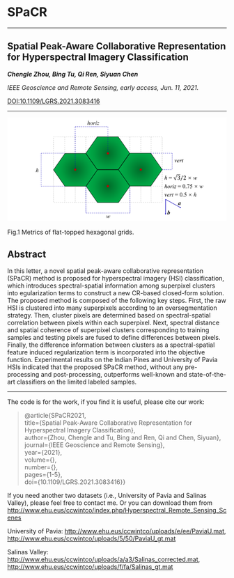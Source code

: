 # SPaCR
---
## Spatial Peak-Aware Collaborative Representation for Hyperspectral Imagery Classification

***Chengle Zhou, Bing Tu, Qi Ren, Siyuan Chen***

*IEEE Geoscience and Remote Sensing, early access, Jun. 11, 2021.*

[DOI:10.1109/LGRS.2021.3083416](https://ieeexplore.ieee.org/document/9452044)

---

![FIg.1](https://github.com/chengle-zhou/MY-IMAGE/raw/main/SPaCR/Fig.1.png)

Fig.1 Metrics of flat-topped hexagonal grids.



## Abstract

In this letter, a novel spatial peak-aware collaborative representation (SPaCR) method is proposed for hyperspectral imagery (HSI) classification, which introduces spectral-spatial information among superpixel clusters into egularization terms to construct a new CR-based closed-form solution. The proposed method is composed of the following key steps. First, the raw HSI is clustered into many superpixels according to an oversegmentation strategy. Then, cluster pixels  are determined based on spectral-spatial correlation between pixels within each superpixel. Next, spectral distance and  spatial coherence of superpixel clusters corresponding to training samples and testing pixels are fused to define  differences between pixels. Finally, the difference information between clusters as a spectral-spatial feature induced regularization term is incorporated into the objective function. Experimental results on the Indian Pines and University of Pavia HSIs indicated that the proposed SPaCR method, without any pre-processing and post-processing, outperforms well-known and state-of-the-art classifiers on the limited labeled samples.

---

The code is for the work, if you find it is useful, please cite our work:
>   @article{SPaCR2021,  
	title={Spatial Peak-Aware Collaborative Representation for Hyperspectral Imagery Classification},  
	author={Zhou, Chengle and Tu, Bing and Ren, Qi and Chen, Siyuan},  
	journal={IEEE Geoscience and Remote Sensing},  
	year={2021},  
    volume={},  
	number={},  
	pages={1-5},  
	doi={10.1109/LGRS.2021.3083416}}

If you need another two datasets (i.e., University of Pavia and Salinas Valley), please feel free to contact me. Or you can download them from http://www.ehu.eus/ccwintco/index.php/Hyperspectral_Remote_Sensing_Scenes

University of Pavia: http://www.ehu.eus/ccwintco/uploads/e/ee/PaviaU.mat, http://www.ehu.eus/ccwintco/uploads/5/50/PaviaU_gt.mat

Salinas Valley: http://www.ehu.eus/ccwintco/uploads/a/a3/Salinas_corrected.mat, http://www.ehu.eus/ccwintco/uploads/f/fa/Salinas_gt.mat
